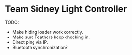 # Team Sidney Light Controller

TODO:
* Make hiding loader work correctly.
* Make sure Feathers keep checking in.
* Direct ping via IP.
* Bluetooth synchronization?
